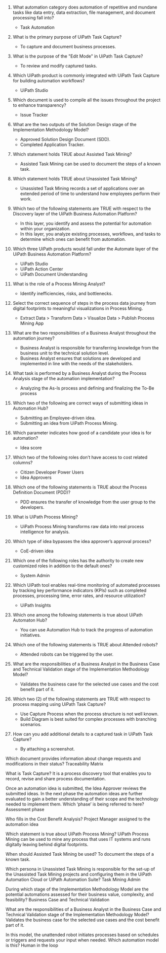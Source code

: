 1. What automation category does automation of repetitive and mundane tasks like data entry, data extraction, file management, and document processing fall into?
   - Task Automation

2. What is the primary purpose of UiPath Task Capture?
    - To capture and document business processes.
    
3. What is the purpose of the "Edit Mode" in UiPath Task Capture?
   - To review and modify captured tasks.

4. Which UiPath product is commonly integrated with UiPath Task Capture for building automation workflows?
   - UiPath Studio
     
5. Which document is used to compile all the issues throughout the project to enhance transparency?
   - Issue Tracker
  
6. What are the two outputs of the Solution Design stage of the Implementation Methodology Model?
   - Approved Solution Design Document (SDD).
   - Completed Application Tracker.
  
7. Which statement holds TRUE about Assisted Task Mining?
   - Assisted Task Mining can be used to document the steps of a known task.

8. Which statement holds TRUE about Unassisted Task Mining?
   - Unassisted Task Mining records a set of applications over an extended period of time to understand how employees perform their work.
  
9. Which two of the following statements are TRUE with respect to the Discovery layer of the UiPath Business Automation Platform?
    - In this layer, you identify and assess the potential for automation within your organization.
    - In this layer, you analyze existing processes, workflows, and tasks to determine which ones can benefit from automation.
      
10. Which three UiPath products would fall under the Automate layer of the UiPath Business Automation Platform?
    - UiPath Studio
    - UiPath Action Center
    - UiPath Document Understanding

11. What is the role of a Process Mining Analyst?
    - Identify inefficiencies, risks, and bottlenecks.

12. Select the correct sequence of steps in the process data journey from digital footprints to meaningful visualizations in Process Mining.
    - Extract Data > Transform Data > Visualize Data > Publish Process Mining App

13. What are the two responsibilities of a Business Analyst throughout the automation journey?
    - Business Analyst is responsible for transferring knowledge from the business unit to the technical solution level.
    - Business Analyst ensures that solutions are developed and implemented in line with the needs of the stakeholders.

14. What task is performed by a Business Analyst during the Process Analysis stage of the automation implementation?
    - Analyzing the As-Is process and defining and finalizing the To-Be process

15. Which two of the following are correct ways of submitting ideas in Automation Hub?
    - Submitting an Employee-driven idea.
    - Submitting an idea from UiPath Process Mining.
      
16. Which parameter indicates how good of a candidate your idea is for automation?
    - Idea score
      
17. Which two of the following roles don’t have access to cost related columns?
    - Citizen Developer Power Users
    - Idea Approvers
      
18. Which one of the following statements is TRUE about the Process Definition Document (PDD)?
    - PDD ensures the transfer of knowledge from the user group to the developers.      
     
19. What is UiPath Process Mining?
    - UiPath Process Mining transforms raw data into real process intelligence for analysis.

20. Which type of idea bypasses the idea approver’s approval process?
    - CoE-driven idea

21. Which one of the following roles has the authority to create new customized roles in addition to the default ones?
    - System Admin

22. Which UiPath tool enables real-time monitoring of automated processes by tracking key performance indicators (KPIs) such as completed processes, processing time, error rates, and resource utilization?
    - UiPath Insights

23. Which one among the following statements is true about UiPath Automaton Hub?
    - You can use Automation Hub to track the progress of automation initiatives.

24. Which one of the following statements is TRUE about Attended robots?
    - Attended robots can be triggered by the user.

25. What are the responsibilities of a Business Analyst in the Business Case and Technical Validation stage of the Implementation Methodology Model?
    - Validates the business case for the selected use cases and the cost benefit part of it.

26. Which two (2) of the following statements are TRUE with respect to process mapping using UiPath Task Capture?
    - Use Capture Process when the process structure is not well known.
    - Build Diagram is best suited for complex processes with branching scenarios.

27. How can you add additional details to a captured task in UiPath Task Capture?
    - By attaching a screenshot.

Which document provides information about change requests and modifications in their status?
Traceability Matrix

What is Task Capture?
It is a process discovery tool that enables you to record, revise and share process documentation.

Once an automation idea is submitted, the Idea Approver reviews the submitted ideas. In the next phase the automation ideas are further evaluated to gain a better understanding of their scope and the technology needed to implement them. Which ‘phase’ is being referred to here?
Assessment phase 

Who fills in the Cost Benefit Analysis?
Project Manager assigned to the automation idea

Which statement is true about UiPath Process Mining?
UiPath Process Mining can be used to mine any process that uses IT systems and runs digitally leaving behind digital footprints.

When should Assisted Task Mining be used?
To document the steps of a known task.

Which persona in Unassisted Task Mining is responsible for the set-up of the Unassisted Task Mining projects and configuring them in the UiPath Automation Cloud or UiPath Automation Suite?
Task Mining Admin

During which stage of the Implementation Methodology Model are the potential automations assessed for their business value, complexity, and feasibility?
Business Case and Technical Validation

What are the responsibilities of a Business Analyst in the Business Case and Technical Validation stage of the Implementation Methodology Model?
Validates the business case for the selected use cases and the cost benefit part of it.

In this model, the unattended robot initiates processes based on schedules or triggers and requests your input when needed. Which automation model is this?
Human in the loop




